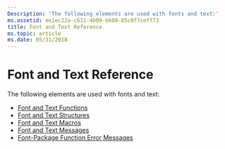 ```yaml
---
Description: 'The following elements are used with fonts and text:'
ms.assetid: ee1ec22a-c611-4b09-b600-85c0f7ceff73
title: Font and Text Reference
ms.topic: article
ms.date: 05/31/2018
---
```


# Font and Text Reference

The following elements are used with fonts and text:

-   [Font and Text Functions](font-and-text-functions.md)
-   [Font and Text Structures](font-and-text-structures.md)
-   [Font and Text Macros](font-and-text-macros.md)
-   [Font and Text Messages](font-and-text-messages.md)
-   [Font-Package Function Error Messages](font-package-function-error-messages.md)

 

 



